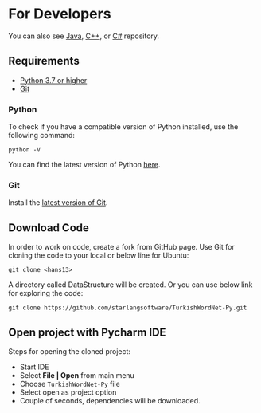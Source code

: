For Developers
============

You can also see [Java](https://github.com/starlangsoftware/TurkishWordNet), [C++](https://github.com/starlangsoftware/TurkishWordNet-CPP), or [C#](https://github.com/starlangsoftware/TurkishWordNet-CS) repository.

## Requirements

* [Python 3.7 or higher](#python)
* [Git](#git)

### Python 

To check if you have a compatible version of Python installed, use the following command:

    python -V
    
You can find the latest version of Python [here](https://www.python.org/downloads/).

### Git

Install the [latest version of Git](https://git-scm.com/book/en/v2/Getting-Started-Installing-Git).

## Download Code

In order to work on code, create a fork from GitHub page. 
Use Git for cloning the code to your local or below line for Ubuntu:

	git clone <hans13>

A directory called DataStructure will be created. Or you can use below link for exploring the code:

	git clone https://github.com/starlangsoftware/TurkishWordNet-Py.git

## Open project with Pycharm IDE

Steps for opening the cloned project:

* Start IDE
* Select **File | Open** from main menu
* Choose `TurkishWordNet-Py` file
* Select open as project option
* Couple of seconds, dependencies will be downloaded. 
